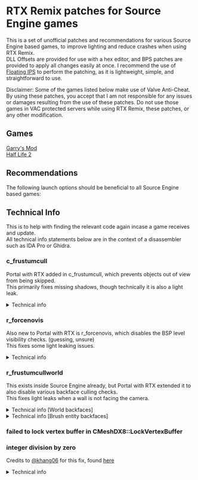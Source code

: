 # RTX Remix patches for Source Engine games

This is a set of unofficial patches and recommendations for various Source Engine based games, to improve lighting and reduce crashes when using RTX Remix.  
DLL Offsets are provided for use with a hex editor, and BPS patches are provided to apply all changes easily at once. I recommend the use of [Floating IPS](https://www.romhacking.net/utilities/1040/) to perform the patching, as it is lightweight, simple, and straightforward to use.

Disclaimer: Some of the games listed below make use of Valve Anti-Cheat. By using these patches, you accept that I am not responsible for any issues or damages resulting from the use of these patches. Do not use those games in VAC protected servers while using RTX Remix, these patches, or any other modification.

## Games

[Garry's Mod](https://github.com/BlueAmulet/SourceRTXTweaks/tree/main/garrysmod)  
[Half Life 2](https://github.com/BlueAmulet/SourceRTXTweaks/tree/main/hl2)

## Recommendations

The following launch options should be beneficial to all Source Engine based games:

## Technical Info

This is to help with finding the relevant code again incase a game receives and update.  
All technical info statements below are in the context of a disassembler such as IDA Pro or Ghidra.

### c_frustumcull

Portal with RTX added in c_frustumcull, which prevents objects out of view from being skipped.  
This primarily fixes missing shadows, though technically it is also a light leak.

<details>  
<summary>Technical info</summary>

In engine.dll or client.dll, search for the following set of bytes: `83 C4 0C 83 F8 02 74`  
There should be several hits in 2 functions within engine.dll, and 1 function within client.dll.  
Replace the start of the functions with the following bytes: `32 C0 C3`  
This is equal to the following instructions:  
```  
xor al, al  
retn  
```

</details>

### r_forcenovis

Also new to Portal with RTX is r_forcenovis, which disables the BSP level visibility checks. (guessing, unsure)  
This fixes some light leaking issues.

<details>  
<summary>Technical info</summary>

In client.dll, search for "CViewRender::Render" and go to the function referencing this string.  
Near the top of this function, there should be a byte sized `this` member being set to 0:  
`*(byte*)(this + 844) = 0;` or `this[844] = 0;`  
The number may not be 844. Change this to 1.

If the code is optimized to make use of a register known to be zero to assign the value:  
With a debugger such as [x64dbg](https://x64dbg.com/), set a break point on this instruction.  
Check the address listed and set a hardware byte read breakpoint on it.  
This should get you the function that reads this member, change it to the following instructions:  
```  
mov    al,0x1  
retn  
```

</details>

### r_frustumcullworld

This exists inside Source Engine already, but Portal with RTX extended it to also disable various backface culling checks.  
This fixes light leaks when a wall is not facing the camera.

<details>  
<summary>Technical info [World backfaces]</summary>

This one is hard to explain, apologies in advance.  
In engine.dll, search for "r_frustumcullworld" and go to the function referencing this string.  
There should be a function call with parameters (byte, "r_frustumcullworld", "1", 0)  
If using IDA Pro and the byte variable is missing, decompile the inner function and then refresh the first function.  
Go to the byte variable and skip ahead 0x1C, the dword variable here is the actual variable for r_frustumcullworld.  
Find references to this dword variable and go to the function found.  
There should be an if else statement on a function parameter, both containing a check on r_frustumcullworld and a function call.  
Go into the function call contained in else (code handled when parameter is false)  
Inside the function should be code like this, go inside the function call:  
```  
if (*(int*)var >= 0) {  
	function_call();  
	return;  
}  
```  
There will be two loops, disable the first loop entirely.  
Inside the second loop is a check against `< -0.01f or -0.0099999998f`, this is a backface check, skip this check.

</details>

<details>  
<summary>Technical info [Brush entity backfaces]</summary>

For Garry's Mod:  
    Search for "Refusing to render the map on an entity to prevent crashes!" and go to the function referencing this string.  
For other games:  
    Check for references on the -0.01f float found above, and goto the nearest function.  
    This function should also contain references to the "$AlphaTestReference" string  
Find the check against `< -0.01f or -0.0099999998f`, this is a backface check, skip this check.

</details>  

### failed to lock vertex buffer in CMeshDX8::LockVertexBuffer  
### integer division by zero

Credits to [@khang06](https://github.com/khang06) for this fix, found [here](https://github.com/khang06/misc/tree/master/reversing/source/portalrtxvbfix)

<details>  
<summary>Technical info</summary>

Search for "CMeshMgr::FindOrCreateVertexBuffer (dynamic VB)" and go to the function referencing this string.  
At the top of the function should be a function call taking two arguments, go inside this function.  
This function should consist of a single call followed by a value return:  
`function_call(0, a1, a2, v3);`  
(Ghidra doesn't correctly annotate the security cookie checking function, just ignore the second function call.
Removing it shouldn't impact the application, however it could lead to memory corruption bugs)
After the function call and eax has been loaded, add in the following instructions:  
```  
test   eax,eax  
jne    +0x2  
mov    al,0x4  
```

</details>
